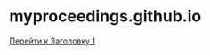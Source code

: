 # myproceedings.github.io
[Перейти к Заголовку 1](#Platonic-ideology-possibilities-and-advantages-for-modern-life.md)

